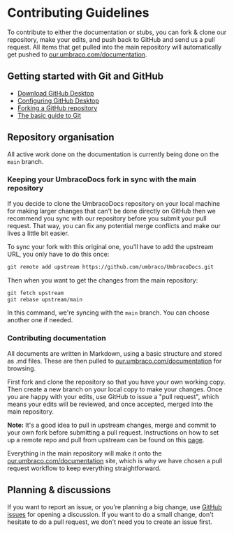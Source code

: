 # Contributing Guidelines

To contribute to either the documentation or stubs, you can fork & clone our repository, make your edits, and push back to GitHub and send us a pull request. All items that get pulled into the main repository will automatically get pushed to [our.umbraco.com/documentation](https://our.umbraco.com/documentation).

## Getting started with Git and GitHub

* [Download GitHub Desktop](https://desktop.github.com)
* [Configuring GitHub Desktop](https://help.github.com/desktop/guides/)
* [Forking a GitHub repository](https://help.github.com/articles/fork-a-repo/)
* [The basic guide to Git](https://rogerdudler.github.io/git-guide/)

## Repository organisation

All active work done on the documentation is currently being done on the `main` branch.

### Keeping your UmbracoDocs fork in sync with the main repository

If you decide to clone the UmbracoDocs repository on your local machine for making larger changes that can't be done directly on GitHub then we recommend you sync with our repository before you submit your pull request. That way, you can fix any potential merge conflicts and make our lives a little bit easier.

To sync your fork with this original one, you'll have to add the upstream URL, you only have to do this once:

```xml
git remote add upstream https://github.com/umbraco/UmbracoDocs.git
```

Then when you want to get the changes from the main repository:

```xml
git fetch upstream
git rebase upstream/main
```

In this command, we're syncing with the `main` branch. You can choose another one if needed.

### Contributing documentation

All documents are written in Markdown, using a basic structure and stored as .md files.
These are then pulled to [our.umbraco.com/documentation](https://our.umbraco.com/documentation) for browsing.

First fork and clone the repository so that you have your own working copy. Then create a new branch on your local copy to make your changes. Once you are happy with your edits, use GitHub to issue a "pull request", which means your edits will be reviewed, and once accepted, merged into the main repository.

**Note:** It's a good idea to pull in upstream changes, merge and commit to your own fork before submitting a pull request. Instructions on how to set up a remote repo and pull from upstream can be found on this [page](https://help.github.com/articles/fork-a-repo).

Everything in the main repository will make it onto the [our.umbraco.com/documentation](https://our.umbraco.com/documentation) site, which is why we have chosen a pull request workflow to keep everything straightforward.

## Planning & discussions

If you want to report an issue, or you're planning a big change, use [GitHub issues](https://github.com/umbraco/UmbracoDocs/issues) for opening a discussion. If you want to do a small change, don't hesitate to do a pull request, we don't need you to create an issue first.

